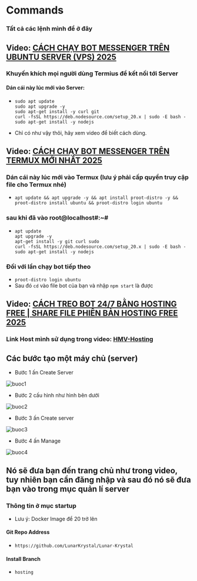 # Commands
### Tất cả các lệnh mình để ở đây
## Video: [CÁCH CHẠY BOT MESSENGER TRÊN UBUNTU SERVER (VPS) 2025](https://www.youtube.com/watch?v=k55JNgzihXg)
### Khuyến khích mọi người dùng Termius để kết nối tới Server
#### Dán cái này lúc mới vào Server:
- ```
  sudo apt update
  sudo apt upgrade -y
  sudo apt-get install -y curl git
  curl -fsSL https://deb.nodesource.com/setup_20.x | sudo -E bash -
  sudo apt-get install -y nodejs
  ```
- Chỉ có như vậy thôi, hãy xem video để biết cách dùng.
## Video: [CÁCH CHẠY BOT MESSENGER TRÊN TERMUX MỚI NHẤT 2025](https://www.youtube.com/watch?v=v5hi6KSfqn0)
### Dán cái này lúc mới vào Termux (lưu ý phải cấp quyền truy cập file cho Termux nhé)
- ```apt update && apt upgrade -y && apt install proot-distro -y && proot-distro install ubuntu && proot-distro login ubuntu```
### sau khi đã vào root@localhost#:~# 
- ```
  apt update
  apt upgrade -y
  apt-get install -y git curl sudo
  curl -fsSL https://deb.nodesource.com/setup_20.x | sudo -E bash -
  sudo apt-get install -y nodejs
  ```
### Đối với lần chạy bot tiếp theo
- `proot-distro login ubuntu`
- Sau đó `cd` vào file bot của bạn và nhập `npm start` là được

## Video: [CÁCH TREO BOT 24/7 BẰNG HOSTING FREE | SHARE FILE PHIÊN BẢN HOSTING FREE 2025](https://www.youtube.com/watch?v=QfHTNhqFEmM)
### Link Host mình sử dụng trong video: [HMV-Hosting](https://dash.hmvhostings.com/servers)
## Các bước tạo một máy chủ (server)
- Bước 1 ấn Create Server

![buoc1](img/b1.jpg)

- Bước 2 cấu hình như hình bên dưới

![buoc2](img/b2.jpg)

- Bước 3 ấn Create server

![buoc3](img/b3.jpg)

- Bước 4 ấn Manage

![buoc4](img/b4.jpg)


## Nó sẽ đưa bạn đến trang chủ như trong video, tuy nhiên bạn cần đăng nhập và sau đó nó sẽ đưa bạn vào trong mục quản lí server
### Thông tin ở mục startup
- Lưu ý: Docker Image để 20 trở lên
#### Git Repo Address
- `https://github.com/LunarKrystal/Lunar-Krystal`
#### Install Branch
- `hosting`
